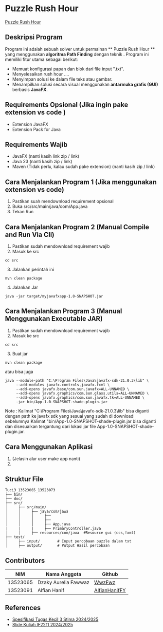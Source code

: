 #  Puzzle Rush Hour 

[ Puzzle Rush Hour ](doc/alfi.png)

## Deskripsi Program
Program ini adalah sebuah solver untuk permainan ** Puzzle Rush Hour ** yang menggunakan **algoritma Path Finding** dengan teknik . Program ini memiliki fitur utama sebagai berikut:

- Memuat konfigurasi papan dan blok dari file input ".txt".
- Menyelesaikan rush hour ....
- Menyimpan solusi ke dalam file teks atau gambar.
- Menampilkan solusi secara visual menggunakan **antarmuka grafis (GUI)** berbasis **JavaFX**.


## Requirements Opsional (Jika ingin pake extension vs code )
- Extension JavaFX 
- Extension Pack for Java 

## Requirements Wajib
- JavaFX  (nanti kasih link zip / link)
- Java 23 (nanti kasih zip / link)
- Maven (Tidak perlu, kalau sudah pake extension)  (nanti kasih zip / link)

## Cara Menjalankan Program 1 (Jika menggunakan extension vs code)
1. Pastikan suah mendownload requirement opsional
2. Buka src/src/main/java/com/App.java
3. Tekan Run

## Cara Menjalankan Program 2 (Manual Compile and Run Via Cli)
1. Pastikan sudah mendownload requirement wajib
2. Masuk ke src
```
cd src
```
3. Jalankan perintah ini
```
mvn clean package
```
4. Jalankan Jar
```
java -jar target/myjavafxapp-1.0-SNAPSHOT.jar
```

## Cara Menjalankan Program 3 (Manual Menggunakan Executable JAR)
1. Pastikan sudah mendownload requirement wajib
2. Masuk ke src
```
cd src
```
3.  Buat jar 
```
mvn clean package
```

atau bisa juga
```
java --module-path "C:\Program Files\Java\javafx-sdk-21.0.3\lib" \
     --add-modules javafx.controls,javafx.fxml \
     --add-opens javafx.base/com.sun.javafx=ALL-UNNAMED \
     --add-opens javafx.graphics/com.sun.glass.utils=ALL-UNNAMED \
     --add-opens javafx.graphics/com.sun.javafx.tk=ALL-UNNAMED \
     -jar bin/App-1.0-SNAPSHOT-shade-plugin.jar
```

Note :  Kalimat "C:\Program Files\Java\javafx-sdk-21.0.3\lib" bisa diganti dengan path ke javafx sdk yang sesuai yang sudah di download sebelumnya Kalimat "bin/App-1.0-SNAPSHOT-shade-plugin.jar bisa diganti dan disesuaikan tergantung dari lokasi jar file App-1.0-SNAPSHOT-shade-plugin.jar.


## Cara Menggunakan Aplikasi 
1. (Jelasin alur user make app nanti)
2. 


## Struktur File
```
Tuci3_13523065_13523073
├── bin/
├── doc/
├── src/
│     ├── src/main/
│     │     ├── java/com/jawa
│     │     │     ├── 
│     │     │     ├── 
│     │     │     ├── App.java
|     |     |     ├── PrimaryController.java
│     │     ├── resources/com/jawa  #Resource gui (css,fxml)
├── test/
│     ├── input/        # Input percobaan puzzle dalam txt
│     ├── output/       # Putput Hasil percobaan
```

## Contributors

| **NIM**  | **Nama Anggota**               | **Github** |
| -------- | ------------------------------ | ---------- |
| 13523065 | Dzaky Aurelia Fawwaz           | [WwzFwz](https://github.com/WwzFwz) |
| 13523091 | Alfian Hanif                   | [AlfianHanifFY](https://github.com/AlfianHanifFY) | 


## References
- [Spesifikasi Tugas Kecil 3 Stima 2024/2025](https://docs.google.com/document/d/1NXyjtIHs2_tWDD37MYtc0VhWtoU2wIH8A95ImttmMXk/edit?usp=sharing)
- [Slide Kuliah IF2211 2024/2025](https://informatika.stei.itb.ac.id/~rinaldi.munir/Stmik/2024-2025/17-Algoritma-Branch-and-Bound-(2025)-Bagian1.pdf)

